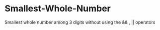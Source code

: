 # Smallest-Whole-Number
Smallest whole number among 3 digits without using the &amp;&amp; , || operators
